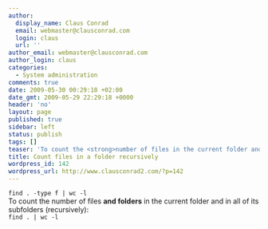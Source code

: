 ```yaml
---
author:
  display_name: Claus Conrad
  email: webmaster@clausconrad.com
  login: claus
  url: ''
author_email: webmaster@clausconrad.com
author_login: claus
categories:
  - System administration
comments: true
date: 2009-05-30 00:29:18 +02:00
date_gmt: 2009-05-29 22:29:18 +0000
header: 'no'
layout: page
published: true
sidebar: left
status: publish
tags: []
teaser: 'To count the <strong>number of files in the current folder and in all of its subfolders (recursively)</strong>:'
title: Count files in a folder recursively
wordpress_id: 142
wordpress_url: http://www.clausconrad2.com/?p=142
---
```

`find . -type f | wc -l`  
To count the number of files **and folders** in the current folder and in all of its subfolders (recursively):  
`find . | wc -l`
